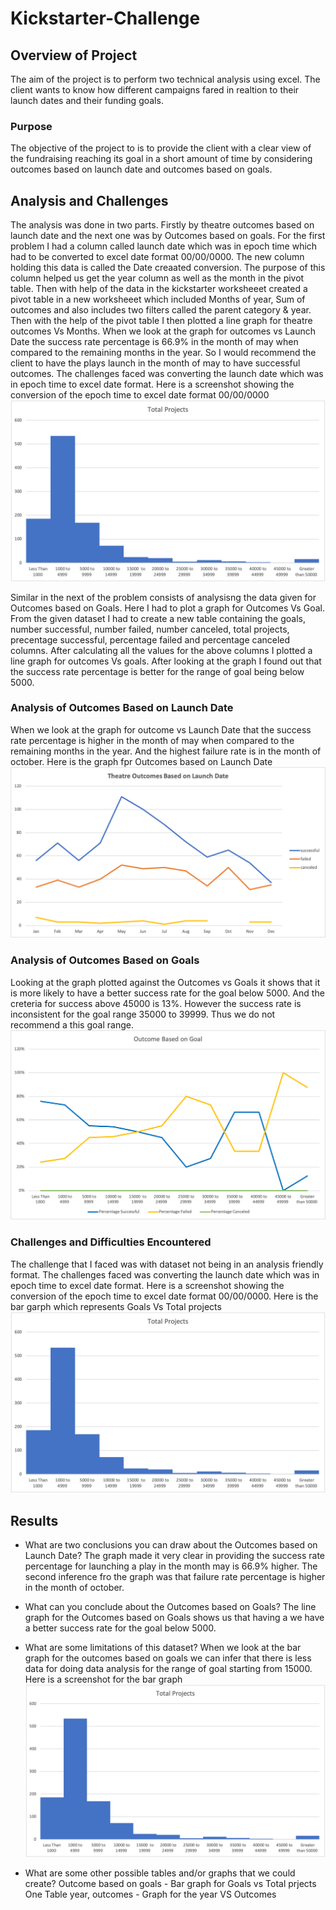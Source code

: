 
# Kickstarter-Challenge

## Overview of Project

The aim of the project is to perform two technical analysis using excel. The client wants to know how 
different campaigns fared in realtion to their launch dates and their funding goals.

### Purpose
The objective of the project to is to provide the client with a clear view of the fundraising reaching its goal in a short amount of time by considering outcomes based on launch date and outcomes based on goals.

## Analysis and Challenges

The analysis was done in two parts. Firstly by theatre outcomes based on launch date and the next one was by Outcomes based on goals. For the first problem I had a column called launch date which was in epoch time which had to be converted to excel date format 00/00/0000. The new column holding this data is called the Date creaated conversion. The purpose of this column helped us get the year column as well as the month in the pivot table. Then with help of the data in the kickstarter worksheeet created a pivot table in a new worksheeet which included Months of year, Sum of outcomes and also includes two filters called the parent category & year. Then with the help of the pivot table I then plotted a line graph for theatre outcomes Vs Months. When we look at the graph for outcomes vs Launch Date the success rate percentage is 66.9%  in the month of may when compared to the remaining months in the year. So I would recommend the client to have the plays launch in the month of may to have successful outcomes. The challenges faced was converting the launch date which was in epoch time to excel date format. Here is a screenshot showing the conversion of the epoch time to excel date format 00/00/0000 ![](resources/BargraphGoalsVsTotalProjects.png)

Similar in the next of the problem consists of analysisng the data given for Outcomes based on Goals. Here I had to plot a graph for Outcomes Vs Goal. From the given dataset I had to create a new table containing the goals, number successful, number failed, number canceled, total projects, precentage successful, percentage failed and percentage canceled columns. After calculating all the values for the above columns I plotted a line graph for outcomes Vs goals. After looking at the graph I found out that the success rate percentage is better for the range of goal being below 5000.


### Analysis of Outcomes Based on Launch Date
When we look at the graph for outcome vs Launch Date that the success rate percentage is higher in the month of may when compared to the remaining months in the year. And the highest failure rate is in the month of october. Here is the graph fpr Outcomes based on Launch Date 
![](resources/OutcomesVsLaunchDate)


### Analysis of Outcomes Based on Goals
Looking at the graph plotted against the Outcomes vs Goals it shows that it is more likely to have a better success rate for the goal below 5000. And the creteria for success above 45000 is 13%. However the success rate is inconsistent for the goal range 35000 to 39999. Thus we do not recommend a this goal range. 
![](resources/OutcomesVsGoals.png)

### Challenges and Difficulties Encountered
The challenge that I faced was with dataset not being in an analysis friendly format.
The challenges faced was converting the launch date which was in epoch time to excel date format. Here is a screenshot showing the conversion of the epoch time to excel date format 00/00/0000. Here is the bar garph which represents Goals Vs Total projects
![](resources/BargraphGoalsVsTotalProjects.png)

## Results

- What are two conclusions you can draw about the Outcomes based on Launch Date?
  The graph made it very clear in providing the success rate percentage for launching a play in the month may is 66.9% higher.
  The second inference fro the graph was that failure rate percentage is higher in the month of october.


- What can you conclude about the Outcomes based on Goals?
The line graph for the Outcomes based on Goals shows us that having a we have a better success rate for the goal below 5000. 

- What are some limitations of this dataset?
When we look at the bar graph for the outcomes based on goals we can infer that there is less data for doing data analysis for the range of goal starting from 15000. Here is a screenshot for the bar graph 
![](resources/BargraphGoalsVsTotalProjects.png)

- What are some other possible tables and/or graphs that we could create?
Outcome based on goals - Bar graph for Goals vs Total prjects
One Table year, outcomes - Graph for the year VS Outcomes
